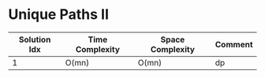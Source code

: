 # Unique Paths II

| Solution Idx | Time Complexity | Space Complexity | Comment |
| ------------ | --------------- | ---------------- | ------- |
| 1            | O(mn)           | O(mn)            | dp      |
